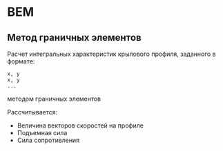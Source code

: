# BEM

## Метод граничных элементов

Расчет интегральных характеристик крылового профиля, заданного в формате:
```
x, y
x, y
...
```
методом граничных элементов

Рассчитывается:
* Величина векторов скоростей на профиле
* Подъемная сила
* Сила сопротивления

